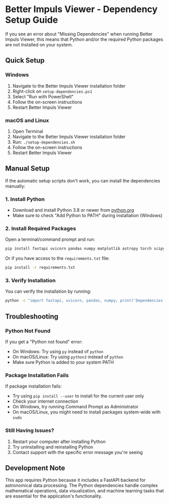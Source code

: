 # Better Impuls Viewer - Dependency Setup Guide

If you see an error about "Missing Dependencies" when running Better Impuls Viewer, this means that Python and/or the required Python packages are not installed on your system.

## Quick Setup

### Windows
1. Navigate to the Better Impuls Viewer installation folder
2. Right-click on `setup-dependencies.ps1` 
3. Select "Run with PowerShell"
4. Follow the on-screen instructions
5. Restart Better Impuls Viewer

### macOS and Linux
1. Open Terminal
2. Navigate to the Better Impuls Viewer installation folder
3. Run: `./setup-dependencies.sh`
4. Follow the on-screen instructions
5. Restart Better Impuls Viewer

## Manual Setup

If the automatic setup scripts don't work, you can install the dependencies manually:

### 1. Install Python
- Download and install Python 3.8 or newer from [python.org](https://www.python.org/downloads/)
- Make sure to check "Add Python to PATH" during installation (Windows)

### 2. Install Required Packages
Open a terminal/command prompt and run:

```bash
pip install fastapi uvicorn pandas numpy matplotlib astropy torch scipy python-dotenv scikit-learn
```

Or if you have access to the `requirements.txt` file:

```bash
pip install -r requirements.txt
```

### 3. Verify Installation
You can verify the installation by running:

```bash
python -c "import fastapi, uvicorn, pandas, numpy; print('Dependencies installed successfully!')"
```

## Troubleshooting

### Python Not Found
If you get a "Python not found" error:
- On Windows: Try using `py` instead of `python`
- On macOS/Linux: Try using `python3` instead of `python`
- Make sure Python is added to your system PATH

### Package Installation Fails
If package installation fails:
- Try using `pip install --user` to install for the current user only
- Check your internet connection
- On Windows, try running Command Prompt as Administrator
- On macOS/Linux, you might need to install packages system-wide with `sudo`

### Still Having Issues?
1. Restart your computer after installing Python
2. Try uninstalling and reinstalling Python
3. Contact support with the specific error message you're seeing

## Development Note
This app requires Python because it includes a FastAPI backend for astronomical data processing. The Python dependencies handle complex mathematical operations, data visualization, and machine learning tasks that are essential for the application's functionality.